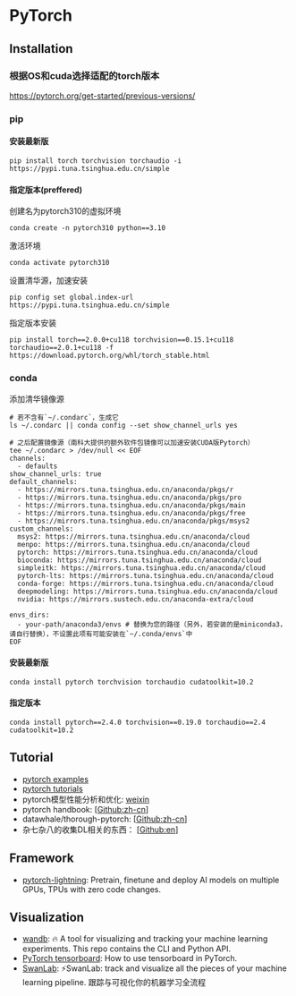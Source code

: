 # PyTorch
## Installation
### 根据OS和cuda选择适配的torch版本
https://pytorch.org/get-started/previous-versions/
### pip 
#### 安装最新版
```shell
pip install torch torchvision torchaudio -i https://pypi.tuna.tsinghua.edu.cn/simple
```
#### 指定版本(preffered)
创建名为pytorch310的虚拟环境
```shell
conda create -n pytorch310 python==3.10
```
激活环境
```shell
conda activate pytorch310
```
设置清华源，加速安装
```shell
pip config set global.index-url https://pypi.tuna.tsinghua.edu.cn/simple
```
指定版本安装
```shell
pip install torch==2.0.0+cu118 torchvision==0.15.1+cu118 torchaudio==2.0.1+cu118 -f https://download.pytorch.org/whl/torch_stable.html
```
### conda
添加清华镜像源
```shell
# 若不含有`~/.condarc`，生成它
ls ~/.condarc || conda config --set show_channel_urls yes

# 之后配置镜像源（南科大提供的额外软件包镜像可以加速安装CUDA版Pytorch）
tee ~/.condarc > /dev/null << EOF
channels:
  - defaults
show_channel_urls: true
default_channels:
  - https://mirrors.tuna.tsinghua.edu.cn/anaconda/pkgs/r
  - https://mirrors.tuna.tsinghua.edu.cn/anaconda/pkgs/pro
  - https://mirrors.tuna.tsinghua.edu.cn/anaconda/pkgs/main
  - https://mirrors.tuna.tsinghua.edu.cn/anaconda/pkgs/free
  - https://mirrors.tuna.tsinghua.edu.cn/anaconda/pkgs/msys2
custom_channels:
  msys2: https://mirrors.tuna.tsinghua.edu.cn/anaconda/cloud
  menpo: https://mirrors.tuna.tsinghua.edu.cn/anaconda/cloud
  pytorch: https://mirrors.tuna.tsinghua.edu.cn/anaconda/cloud
  bioconda: https://mirrors.tuna.tsinghua.edu.cn/anaconda/cloud
  simpleitk: https://mirrors.tuna.tsinghua.edu.cn/anaconda/cloud
  pytorch-lts: https://mirrors.tuna.tsinghua.edu.cn/anaconda/cloud
  conda-forge: https://mirrors.tuna.tsinghua.edu.cn/anaconda/cloud
  deepmodeling: https://mirrors.tuna.tsinghua.edu.cn/anaconda/cloud
  nvidia: https://mirrors.sustech.edu.cn/anaconda-extra/cloud
  
envs_dirs:
  - your-path/anaconda3/envs # 替换为您的路径（另外，若安装的是miniconda3，请自行替换），不设置此项有可能安装在`~/.conda/envs`中
EOF
```
#### 安装最新版
```shell
conda install pytorch torchvision torchaudio cudatoolkit=10.2
```
#### 指定版本
```shell
conda install pytorch==2.4.0 torchvision==0.19.0 torchaudio==2.4 cudatoolkit=10.2
```

## Tutorial
- [pytorch examples](https://github.com/pytorch/examples)
- [pytorch tutorials](https://github.com/pytorch/tutorials)
- pytorch模型性能分析和优化: [weixin](https://mp.weixin.qq.com/s/lxJthBk1L2nYOyQyLbqqEw)
- pytorch handbook: [[Github:zh-cn](https://github.com/zergtant/pytorch-handbook)]
- datawhale/thorough-pytorch: [[Github:zh-cn](https://github.com/datawhalechina/thorough-pytorch)]
- 杂七杂八的收集DL相关的东西： [[Github:en](https://github.com/aymericdamien/TopDeepLearning)]

## Framework
- [pytorch-lightning](https://github.com/Lightning-AI/pytorch-lightning): Pretrain, finetune and deploy AI models on multiple GPUs, TPUs with zero code changes.

## Visualization
- [wandb](https://github.com/wandb/wandb): 🔥 A tool for visualizing and tracking your machine learning experiments. This repo contains the CLI and Python API.
- [PyTorch tensorboard](https://pytorch.org/docs/stable/tensorboard.html): How to use tensorboard in PyTorch.
- [SwanLab](https://github.com/SwanHubX/SwanLab): ⚡️SwanLab: track and visualize all the pieces of your machine learning pipeline. 跟踪与可视化你的机器学习全流程
